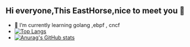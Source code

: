 
## Hi everyone,This EastHorse,nice to meet you 👋
- 🌱 I’m currently learning  golang ,ebpf , cncf 
- [![Top Langs](https://github-readme-stats.vercel.app/api/top-langs/?username=EastHorse)](https://github.com/anuraghazra/github-readme-stats)
- [![Anurag's GitHub stats](https://github-readme-stats.vercel.app/api?username=EastHorse)](https://github.com/anuraghazra/github-readme-stats)
<!--
**mxdblcf/mxdblcf** is a ✨ _special_ ✨ repository because its `README.md` (this file) appears on your GitHub profile.

Here are some ideas to get you started:

- 🔭 I’m currently working on ...
- 🌱 I’m currently learning ...
- 👯 I’m looking to collaborate on ...
- 🤔 I’m looking for help with ...
- 💬 Ask me about ...
- 📫 How to reach me: ...
- 😄 Pronouns: ...
- ⚡ Fun fact: ...
-->

